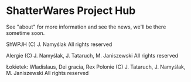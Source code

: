 # ShatterWares Project Hub

See "about" for more information and see the news, we'll be there sometime soon.

ShWPJH
(C) J. Namyślak
All rights reserved

Alergie
(C) J. Namyślak, J. Tataruch, M. Janiszewski
All rights reserved

Łokietek: Wladislaus, Dei gracia, Rex Polonie
(C) J. Tataruch, J. Namyślak, M. Janiszewski
All rights reserved
